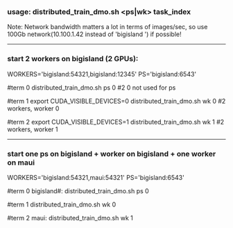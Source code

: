 ### usage: distributed_train_dmo.sh <ps|wk> task_index

Note: Network bandwidth matters a lot in terms of images/sec, so use 100Gb network(10.100.1.42 instead of 'bigisland
') if possible!
______________________________________________________________________
### start 2 workers on bigisland (2 GPUs): ### 
WORKERS='bigisland:54321,bigisland:12345'
PS='bigisland:6543'

#term 0
distributed_train_dmo.sh ps  0  #2 0 not used for ps

#term 1
export CUDA_VISIBLE_DEVICES=0
distributed_train_dmo.sh wk  0  #2 workers, worker 0

#term 2
export CUDA_VISIBLE_DEVICES=1
distributed_train_dmo.sh wk  1  #2 workers, worker 1
______________________________________________________________________
### start one ps on bigisland + worker on bigisland + one worker on maui
WORKERS='bigisland:54321,maui:54321'
PS='bigisland:6543'

#term 0
bigisland#: distributed_train_dmo.sh ps  0   

#term 1
distributed_train_dmo.sh wk  0

#term 2
maui: distributed_train_dmo.sh wk  1
